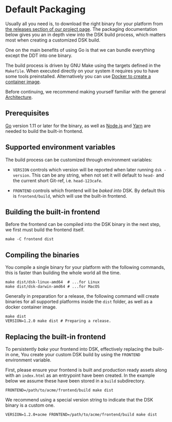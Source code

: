 # Default Packaging

Usually all you need is, to download the right binary for your platform from
[the releases section of our project page](https://github.com/atelierdisko/dsk/releases).
The packaging documentation below gives you an in depth view into the DSK build process,
which matters most when creating a customized DSK build.

One on the main benefits of using Go is that we can
bundle everything except the DDT into one binary.

The build process is driven by GNU Make using the targets
defined in the `Makefile`. When executed directly on your system it requires you to have some tools preinstalled.
Alternatively you can use [Docker to create a container image](Packaging?t=container-image).

Before continuing, we recommend making yourself familiar with the
general [Architecture](/Architecture).

## Prerequisites

[Go](https://golang.org/) version 1.11 or later for the binary,
as well as [Node.js](https://nodejs.org) and [Yarn](https://yarnpkg.com)
are needed to build the built-in frontend.

## Supported environment variables

The build process can be customized through environment
variables:

- `VERSION` controls which version will be reported when later
running `dsk -version`. This can be any string, when not set it will default
to `head-` and the current short Git-ref, i.e. `head-123cafe`.

- `FRONTEND` controls which frontend will be _baked into_ DSK. By
default this is `frontend/build`, which will use the built-in frontend.

## Building the built-in frontend

Before the frontend can be compiled into the DSK binary in the next step, we
first must build the frontend itself.

```
make -C frontend dist
```

## Compiling the binaries

You compile a single binary for your platform with the following commands, this is faster
than building the whole world all the time.

```
make dist/dsk-linux-amd64  # ...for Linux
make dist/dsk-darwin-amd64 # ...for MacOS
```

Generally in preparation for a release, the following command will create
binaries for all supported platforms inside the `dist` folder, as well
as a docker container image.

```
make dist
VERSION=1.2.0 make dist # Preparing a release.
```

## Replacing the built-in frontend

To persistently _bake_ your frontend into DSK, effectively replacing the
built-in one, You create your custom DSK build by using the `FRONTEND`
environment variable.

First, please ensure your frontend is built and production ready assets along
with an `index.html` as an entrypoint have been created. In the example below we assume
these have been stored in a `build` subdirectory.

```
FRONTEND=/path/to/acme/frontend/build make dist
```

We recommend using a special version string to indicate that the DSK binary is
a custom one.

```
VERSION=1.2.0+acme FRONTEND=/path/to/acme/frontend/build make dist
```

